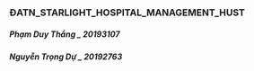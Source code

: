 ### ĐATN_STARLIGHT_HOSPITAL_MANAGEMENT_HUST

##### Phạm Duy Thắng _ 20193107
##### Nguyễn Trọng Dự _ 20192763

